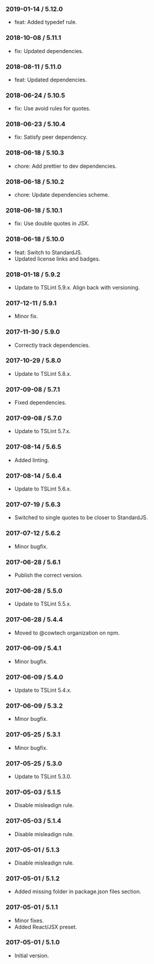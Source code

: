 ### 2019-01-14 / 5.12.0

* feat: Added typedef rule.

### 2018-10-08 / 5.11.1

* fix: Updated dependencies.

### 2018-08-11 / 5.11.0

* feat: Updated dependencies.

### 2018-06-24 / 5.10.5

* fix: Use avoid rules for quotes.

### 2018-06-23 / 5.10.4

* fix: Satisfy peer dependency.

### 2018-06-18 / 5.10.3

* chore: Add prettier to dev dependencies.

### 2018-06-18 / 5.10.2

* chore: Update dependencies scheme.

### 2018-06-18 / 5.10.1

* fix: Use double quotes in JSX.

### 2018-06-18 / 5.10.0

* feat: Switch to StandardJS.
* Updated license links and badges.

### 2018-01-18 / 5.9.2

* Update to TSLint 5.9.x. Align back with versioning.

### 2017-12-11 / 5.9.1

* Minor fix.

### 2017-11-30 / 5.9.0

* Correctly track dependencies.

### 2017-10-29 / 5.8.0

* Update to TSLint 5.8.x.

### 2017-09-08 / 5.7.1

* Fixed dependencies.

### 2017-09-08 / 5.7.0

* Update to TSLint 5.7.x.

### 2017-08-14 / 5.6.5

* Added linting.

### 2017-08-14 / 5.6.4

* Update to TSLint 5.6.x.

### 2017-07-19 / 5.6.3

* Switched to single quotes to be closer to StandardJS.

### 2017-07-12 / 5.6.2

* Minor bugfix.

### 2017-06-28 / 5.6.1

* Publish the correct version.

### 2017-06-28 / 5.5.0

* Update to TSLint 5.5.x.

### 2017-06-28 / 5.4.4

* Moved to @cowtech organization on npm.

### 2017-06-09 / 5.4.1

* Minor bugfix.

### 2017-06-09 / 5.4.0

* Update to TSLint 5.4.x.

### 2017-06-09 / 5.3.2

* Minor bugfix.

### 2017-05-25 / 5.3.1

* Minor bugfix.

### 2017-05-25 / 5.3.0

* Update to TSLint 5.3.0.

### 2017-05-03 / 5.1.5

* Disable misleadign rule.

### 2017-05-03 / 5.1.4

* Disable misleadign rule.

### 2017-05-01 / 5.1.3

* Disable misleadign rule.

### 2017-05-01 / 5.1.2

* Added missing folder in package.json files section.

### 2017-05-01 / 5.1.1

* Minor fixes.
* Added React/JSX preset.

### 2017-05-01 / 5.1.0

* Initial version.
